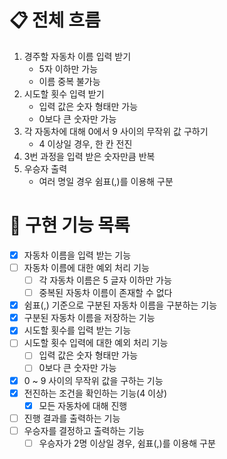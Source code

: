# 📋 전체 흐름

1. 경주할 자동차 이름 입력 받기
   - 5자 이하만 가능
   - 이름 중복 불가능
2. 시도할 횟수 입력 받기
   - 입력 값은 숫자 형태만 가능
   - 0보다 큰 숫자만 가능
3. 각 자동차에 대해 0에서 9 사이의 무작위 값 구하기
   - 4 이상일 경우, 한 칸 전진
4. 3번 과정을 입력 받은 숫자만큼 반복
5. 우승자 출력
   - 여러 명일 경우 쉼표(,)를 이용해 구분

# 🚀 구현 기능 목록

- [x] 자동차 이름을 입력 받는 기능
- [ ] 자동차 이름에 대한 예외 처리 기능
  - [ ] 각 자동차 이름은 5 글자 이하만 가능
  - [ ] 중복된 자동차 이름이 존재할 수 없다
- [x] 쉼표(,) 기준으로 구분된 자동차 이름을 구분하는 기능
- [x] 구분된 자동차 이름을 저장하는 기능
- [x] 시도할 횟수를 입력 받는 기능
- [ ] 시도할 횟수 입력에 대한 예외 처리 기능
  - [ ] 입력 값은 숫자 형태만 가능
  - [ ] 0보다 큰 숫자만 가능
- [x] 0 ~ 9 사이의 무작위 값을 구하는 기능
- [x] 전진하는 조건을 확인하는 기능(4 이상)
  - [x] 모든 자동차에 대해 진행
- [ ] 진행 결과를 출력하는 기능
- [ ] 우승자를 결정하고 출력하는 기능
  - [ ] 우승자가 2명 이상일 경우, 쉼표(,)를 이용해 구분
